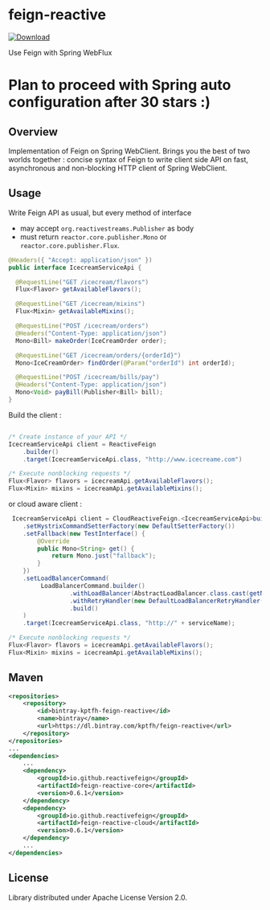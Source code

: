# feign-reactive

[ ![Download](https://api.bintray.com/packages/kptfh/feign-reactive/client/images/download.svg) ](https://bintray.com/kptfh/feign-reactive/client/_latestVersion)

Use Feign with Spring WebFlux

# Plan to proceed with Spring auto configuration after 30 stars :) 


## Overview

Implementation of Feign on Spring WebClient. Brings you the best of two worlds together : 
concise syntax of Feign to write client side API on fast, asynchronous and
non-blocking HTTP client of Spring WebClient.

## Usage

Write Feign API as usual, but every method of interface
 - may accept `org.reactivestreams.Publisher` as body
 - must return `reactor.core.publisher.Mono` or `reactor.core.publisher.Flux`.

```java
@Headers({ "Accept: application/json" })
public interface IcecreamServiceApi {

  @RequestLine("GET /icecream/flavors")
  Flux<Flavor> getAvailableFlavors();

  @RequestLine("GET /icecream/mixins")
  Flux<Mixin> getAvailableMixins();

  @RequestLine("POST /icecream/orders")
  @Headers("Content-Type: application/json")
  Mono<Bill> makeOrder(IceCreamOrder order);

  @RequestLine("GET /icecream/orders/{orderId}")
  Mono<IceCreamOrder> findOrder(@Param("orderId") int orderId);

  @RequestLine("POST /icecream/bills/pay")
  @Headers("Content-Type: application/json")
  Mono<Void> payBill(Publisher<Bill> bill);
}
```
Build the client :

```java

/* Create instance of your API */
IcecreamServiceApi client = ReactiveFeign
    .builder()
    .target(IcecreamServiceApi.class, "http://www.icecreame.com")

/* Execute nonblocking requests */
Flux<Flavor> flavors = icecreamApi.getAvailableFlavors();
Flux<Mixin> mixins = icecreamApi.getAvailableMixins();
```

or cloud aware client :

```java
 IcecreamServiceApi client = CloudReactiveFeign.<IcecreamServiceApi>builder()
    .setHystrixCommandSetterFactory(new DefaultSetterFactory())
    .setFallback(new TestInterface() {
        @Override
        public Mono<String> get() {
            return Mono.just("fallback");
        }
    })
    .setLoadBalancerCommand(
         LoadBalancerCommand.builder()
                 .withLoadBalancer(AbstractLoadBalancer.class.cast(getNamedLoadBalancer(serviceName)))
                 .withRetryHandler(new DefaultLoadBalancerRetryHandler(1, 1, true))
                 .build()
    )
    .target(IcecreamServiceApi.class, "http://" + serviceName);

/* Execute nonblocking requests */
Flux<Flavor> flavors = icecreamApi.getAvailableFlavors();
Flux<Mixin> mixins = icecreamApi.getAvailableMixins();
```

## Maven

```xml
<repositories>
    <repository>
        <id>bintray-kptfh-feign-reactive</id>
        <name>bintray</name>
        <url>https://dl.bintray.com/kptfh/feign-reactive</url>
    </repository>
</repositories>
...
<dependencies>
    ...
    <dependency>
        <groupId>io.github.reactivefeign</groupId>
        <artifactId>feign-reactive-core</artifactId>
        <version>0.6.1</version>
    </dependency>
    <dependency>
        <groupId>io.github.reactivefeign</groupId>
        <artifactId>feign-reactive-cloud</artifactId>
        <version>0.6.1</version>
    </dependency>
    ...
</dependencies>
```

## License

Library distributed under Apache License Version 2.0.